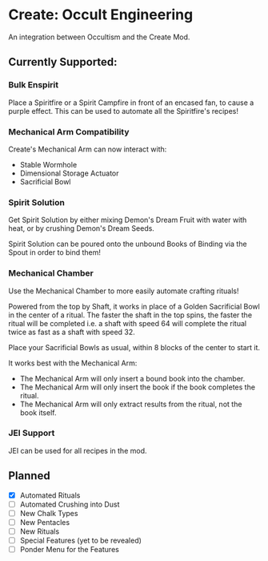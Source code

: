 # Create: Occult Engineering

An integration between Occultism and the Create Mod.

## Currently Supported:
### Bulk Enspirit
Place a Spiritfire or a Spirit Campfire in front of an encased fan, to cause a purple effect.
This can be used to automate all the Spiritfire's recipes!

### Mechanical Arm Compatibility
Create's Mechanical Arm can now interact with:
- Stable Wormhole
- Dimensional Storage Actuator
- Sacrificial Bowl

### Spirit Solution
Get Spirit Solution by either mixing Demon's Dream Fruit with water with heat, or by crushing Demon's Dream Seeds.

Spirit Solution can be poured onto the unbound Books of Binding via the Spout in order to bind them!

### Mechanical Chamber

Use the Mechanical Chamber to more easily automate crafting rituals!

Powered from the top by Shaft, it works in place of a Golden Sacrificial Bowl in the center of a ritual.
The faster the shaft in the top spins, the faster the ritual will be completed i.e.
a shaft with speed 64 will complete the ritual twice as fast as a shaft with speed 32.

Place your Sacrificial Bowls as usual, within 8 blocks of the center to start it.

It works best with the Mechanical Arm:

- The Mechanical Arm will only insert a bound book into the chamber.
- The Mechanical Arm will only insert the book if the book completes the ritual.
- The Mechanical Arm will only extract results from the ritual, not the book itself.

### JEI Support

JEI can be used for all recipes in the mod.

## Planned

- [x] Automated Rituals
- [ ] Automated Crushing into Dust
- [ ] New Chalk Types
- [ ] New Pentacles
- [ ] New Rituals
- [ ] Special Features (yet to be revealed)
- [ ] Ponder Menu for the Features